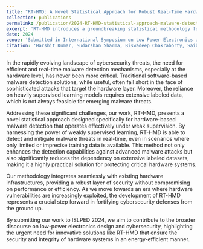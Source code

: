 ```yaml
---
title: "RT-HMD: A Novel Statistical Approach for Robust Real-Time Hardware-based Malware Detection under Weak Supervision Formulation"
collection: publications
permalink: /publication/2024-RT-HMD-statistical-approach-malware-detection
excerpt: 'RT-HMD introduces a groundbreaking statistical methodology for real-time, hardware-based malware detection, leveraging weak supervision to achieve robustness and efficiency. This novel approach addresses the challenges of detecting sophisticated malware in real-time with limited supervision, offering a promising solution for enhancing cybersecurity measures in critical hardware systems.'
date: 2024
venue: 'Submitted in International Symposium on Low Power Electronics and Design (ISLPED) 2024'
citation: 'Harshit Kumar, Sudarshan Sharma, Biswadeep Chakraborty, Saibal Mukhopadhyay. (2024). "RT-HMD: A Novel Statistical Approach for Robust Real-Time Hardware-based Malware Detection under Weak Supervision Formulation." Submitted in ISLPED 2024.'
---
```


In the rapidly evolving landscape of cybersecurity threats, the need for efficient and real-time malware detection mechanisms, especially at the hardware level, has never been more critical. Traditional software-based malware detection solutions, while useful, often fall short in the face of sophisticated attacks that target the hardware layer. Moreover, the reliance on heavily supervised learning models requires extensive labeled data, which is not always feasible for emerging malware threats.

Addressing these significant challenges, our work, RT-HMD, presents a novel statistical approach designed specifically for hardware-based malware detection that operates effectively under weak supervision. By harnessing the power of weakly supervised learning, RT-HMD is able to detect and mitigate malware threats in real-time, even in scenarios where only limited or imprecise training data is available. This method not only enhances the detection capabilities against advanced malware attacks but also significantly reduces the dependency on extensive labeled datasets, making it a highly practical solution for protecting critical hardware systems.

Our methodology integrates seamlessly with existing hardware infrastructures, providing a robust layer of security without compromising on performance or efficiency. As we move towards an era where hardware vulnerabilities are increasingly exploited, the development of RT-HMD represents a crucial step forward in fortifying cybersecurity defenses from the ground up.

By submitting our work to ISLPED 2024, we aim to contribute to the broader discourse on low-power electronics design and cybersecurity, highlighting the urgent need for innovative solutions like RT-HMD that ensure the security and integrity of hardware systems in an energy-efficient manner.

